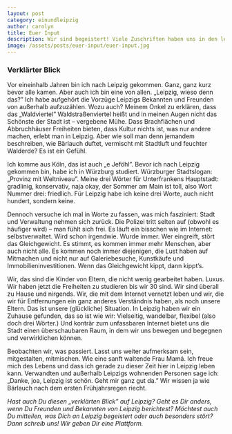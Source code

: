 ```yaml
---
layout: post
category: einundleipzig
author: carolyn
title: Euer Input
description: Wir sind begeistert! Viele Zuschriften haben uns in den letzten Wochen erreicht. Ihr schreibt uns von Eurer Begeisterung oder Enttäuschung über Leipzig, von Vorzügen und Problemen in der Stadt. Einige Zuschriften haben uns so gut gefallen, dass wir sie hier für alle lesbar veröffentlichen wollen. Anni Froh macht den Anfang mit ihrem “verklärten Blick” auf Leipzig.
image: /assets/posts/euer-input/euer-input.jpg
---
```

### Verklärter Blick

Vor eineinhalb Jahren bin ich nach Leipzig gekommen. Ganz, ganz kurz bevor alle kamen. Aber auch ich bin eine von allen. „Leipzig, wieso denn das?” Ich habe aufgehört die Vorzüge Leipzigs Bekannten und Freunden von außerhalb aufzuzählen. Wozu auch? Meinem Onkel zu erklären, dass das „Waldviertel” Waldstraßenviertel heißt und in meinen Augen nicht das Schönste der Stadt ist – vergebene Mühe. Dass Brachflächen und Abbruchhäuser Freiheiten bieten, dass Kultur nichts ist, was nur andere machen, erlebt man in Leipzig. Aber wie soll man denn jemandem beschreiben, wie Bärlauch duftet, vermischt mit Stadtluft und feuchter Walderde? Es ist ein Gefühl.

Ich komme aus Köln, das ist auch „e Jeföhl”. Bevor ich nach Leipzig gekommen bin, habe ich in Würzburg studiert. Würzburger Stadtslogan: „Provinz mit Weltniveau”. Meine drei Wörter für Unterfrankens Hauptstadt: gradlinig, konservativ, naja okay, der Sommer am Main ist toll, also Wort Nummer drei: friedlich.
Für Leipzig habe ich keine drei Worte, auch nicht hundert, sondern keine.

Dennoch versuche ich mal in Worte zu fassen, was mich fasziniert: Stadt und Verwaltung nehmen sich zurück. Die Polizei tritt selten auf (obwohl es häufiger wird) – man fühlt sich frei. Es läuft ein bisschen wie im Internet: selbstverwaltet. Wird schon irgendwie. Wurde immer. Wer eingreift, stört das Gleichgewicht. Es stimmt, es kommen immer mehr Menschen, aber auch nicht alle. Es kommen noch immer diejenigen, die Lust haben auf Mitmachen und nicht nur auf Galeriebesuche, Kunstkäufe und Immobilieninvestitionen. Wenn das Gleichgewicht kippt, dann kippt’s.

Wir, das sind die Kinder von Eltern, die nicht wenig gearbeitet haben. Luxus. Wir haben jetzt die Freiheiten zu studieren bis wir 30 sind. Wir sind überall zu Hause und nirgends. Wir, die mit dem Internet vernetzt leben und wir, die wir für Entfernungen ein ganz anderes Verständnis haben, als noch unsere Eltern. Das ist unsere (glückliche) Situation. In Leipzig haben wir ein Zuhause gefunden, das so ist wie wir: Vielseitig, wandelbar, flexibel (also doch drei Wörter.) Und konträr zum unfassbaren Internet bietet uns die Stadt einen überschaubaren Raum, in dem wir uns bewegen und begegnen und verwirklichen können.

Beobachten wir, was passiert. Lasst uns weiter aufmerksam sein, mitgestalten, mitmischen. Wie eine sanft waltende Frau Mamá.
Ich freue mich des Lebens und dass ich gerade zu dieser Zeit hier in Leipzig leben kann.  Verwandten und außerhalb Leipzigs wohnenden Personen sage ich: „Danke, joa, Leipzig ist schön. Geht mir ganz gut da.”
Wir wissen ja wie Bärlauch nach dem ersten Frühjahrsregen riecht.

*Hast auch Du diesen „verklärten Blick” auf Leipzig? Geht es Dir anders, wenn Du Freunden und Bekannten von Leipzig berichtest? Möchtest auch Du mitteilen, was Dich an Leipzig begeistert oder auch besonders stört? Dann schreib uns! Wir geben Dir eine Plattform.*